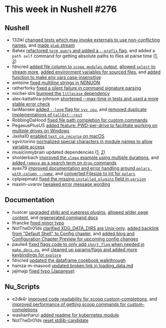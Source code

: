 # This week in Nushell #276

## Nushell

- 132ikl [changed tests which may invoke externals to use non-conflicting names](https://github.com/nushell/nushell/pull/14516), and [made `glob` stream](https://github.com/nushell/nushell/pull/14495)
- Bahex [refactored `term query` and added a `--prefix` flag](https://github.com/nushell/nushell/pull/14446), and added a `path self` command for getting absolute paths to files at parse time ([1](https://github.com/nushell/nushell/pull/14303), [2](https://github.com/nushell/nushell/pull/14538))
- fdncred [added file column to `scope modules` output](https://github.com/nushell/nushell/pull/14524), [allowed `select` to stream more](https://github.com/nushell/nushell/pull/14492), [added environment variables for sourced files](https://github.com/nushell/nushell/pull/14486), and [added function to make env vars case-insensitive](https://github.com/nushell/nushell/pull/14390)
- amtoine [fixed multiline strings in NDNUON](https://github.com/nushell/nushell/pull/14519)
- ratherforky [fixed a silent failure in command signature parsing](https://github.com/nushell/nushell/pull/14510)
- michel-slm [bumped the `titlecase` dependency](https://github.com/nushell/nushell/pull/14502)
- alex-kattathra-johnson [shortened --max-time in tests and used a more stable error check](https://github.com/nushell/nushell/pull/14494)
- IanManske [added `--long` flag for `sys cpu`](https://github.com/nushell/nushell/pull/14485), and [removed duplicate implementations of `CallExt::rest`](https://github.com/nushell/nushell/pull/14484)
- RobbingDaHood [fixed file path completion for custom commands](https://github.com/nushell/nushell/pull/14481)
- PegasusPlusUS [added feature: PWD-per-drive to facilitate working on multiple drives on Windows](https://github.com/nushell/nushell/pull/14411)
- Jasha10 [enabled `test_cp_recurse` on macOS](https://github.com/nushell/nushell/pull/14358)
- sgvictorino [normalized special characters in module names to allow variable access](https://github.com/nushell/nushell/pull/14353)
- musicinmybrain updated dependencies ([1](https://github.com/nushell/nushell/pull/14513), [2](https://github.com/nushell/nushell/pull/14489))
- sholderbach [improved the `sleep` example using multiple durations](https://github.com/nushell/nushell/pull/14520), and [added `remove` as a search term on `drop` commands](https://github.com/nushell/nushell/pull/14493)
- ayax79 [improved documentation and error handling around `polars with-column --name`](https://github.com/nushell/nushell/pull/14527), and [converted Filesize to Int for `polars`](https://github.com/nushell/nushell/pull/14491)
- cptpiepmatz [fixed the missing `installed_plugins` field in `version`](https://github.com/nushell/nushell/pull/14488)
- maxim-uvarov [tweaked error message wording](https://github.com/nushell/nushell/pull/14533)

## Documentation

- hustcer [upgraded shiki and vuepress plugins](https://github.com/nushell/nushell.github.io/pull/1668), [allowed wider page content](https://github.com/nushell/nushell.github.io/pull/1667), and [regenerated command docs](https://github.com/nushell/nushell.github.io/pull/1665)
- lfrancke [fixed minor typo](https://github.com/nushell/nushell.github.io/pull/1666)
- NotTheDr01ds [clarified XDG_DATA_DIRS are Unix-only](https://github.com/nushell/nushell.github.io/pull/1663), [added backlink from "Default Shell" to Config chapter](https://github.com/nushell/nushell.github.io/pull/1659), and [added blog and Configuration Chapter Preview for upcoming config changes](https://github.com/nushell/nushell.github.io/pull/1656)
- paulie4 [fixed flags code to only add `short_flag` when needed in `make_docs.nu`](https://github.com/nushell/nushell.github.io/pull/1658), and [cleaned up params/flags and added more keybindings for `explore`](https://github.com/nushell/nushell.github.io/pull/1652)
- fdncred [updated the dataframe cookbook walkthrough](https://github.com/nushell/nushell.github.io/pull/1657)
- hamza-m-masood [updated broken link in loading_data.md](https://github.com/nushell/nushell.github.io/pull/1655)
- jajimajp [fixed typo (Japanese)](https://github.com/nushell/nushell.github.io/pull/1654)

## Nu_Scripts

- e2dk4r [improved code readability for scoop custom-completions](https://github.com/nushell/nu_scripts/pull/989), and [improved performance of getting scoop commands for custom-completions](https://github.com/nushell/nu_scripts/pull/988)
- washanhanzi [added readme for kubernetes module](https://github.com/nushell/nu_scripts/pull/987)
- NotTheDr01ds [reset stdlib-candidate](https://github.com/nushell/nu_scripts/pull/986)


